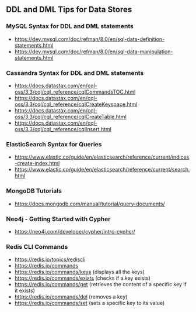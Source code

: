 ## DDL and DML Tips for Data Stores


### MySQL Syntax for DDL and DML statements
- https://dev.mysql.com/doc/refman/8.0/en/sql-data-definition-statements.html
- https://dev.mysql.com/doc/refman/8.0/en/sql-data-manipulation-statements.html

### Cassandra Syntax for DDL and DML statements

- https://docs.datastax.com/en/cql-oss/3.3/cql/cql_reference/cqlCommandsTOC.html
- https://docs.datastax.com/en/cql-oss/3.3/cql/cql_reference/cqlCreateKeyspace.html
- https://docs.datastax.com/en/cql-oss/3.3/cql/cql_reference/cqlCreateTable.html
- https://docs.datastax.com/en/cql-oss/3.3/cql/cql_reference/cqlInsert.html

### ElasticSearch Syntax for Queries
- https://www.elastic.co/guide/en/elasticsearch/reference/current/indices-create-index.html
- https://www.elastic.co/guide/en/elasticsearch/reference/current/search.html

### MongoDB Tutorials
- https://docs.mongodb.com/manual/tutorial/query-documents/


### Neo4j - Getting Started with Cypher
- https://neo4j.com/developer/cypher/intro-cypher/

### Redis CLI Commands
- https://redis.io/topics/rediscli
- https://redis.io/commands
- https://redis.io/commands/keys (displays all the keys)
- https://redis.io/commands/exists (checks if a key exists)
- https://redis.io/commands/get (retrieves the content of a specific key if it exists)
- https://redis.io/commands/del (removes a key)
- https://redis.io/commands/set (sets a specific key to its value)
